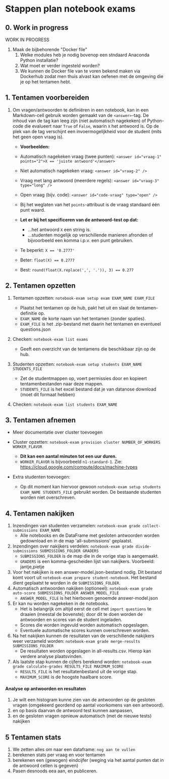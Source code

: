 # Stappen plan notebook exams

## 0. Work in progress

WORK IN PROGRESS  

1. Maak de bijbehorende "Docker file"
	1. Welke modules heb je nodig bovenop een stndaard Anaconda Python installatie?
	5. Wat moet er verder ingesteld worden?
	6. We kunnen de Docker file van te voren bekend maken via Dockerhub zodat men thuis alvast kan oefenen met de omgeving die je op het tentamen hebt.

## 1. Tentamen voorbereiden
1. Om vragen/antwoorden te definiëren in een notebook, kan in een Markdown-cell gebruik worden gemaakt van de `<answer>`-tag. De inhoud van de tag kan leeg zijn (niet automatisch nagekeken) of Python-code die evalueert naar `True` of `False`, waarin `X` het antwoord is. Op de plek van de tag verschijnt een invoermogelijkheid voor de student (mits het geen open vraag is).  
   * **Voorbeelden:**
	* Automatisch nagekeken vraag (twee punten): `<answer id="vraag-1" points="2">X == 'juiste antwoord'</answer>`
	* Niet automatisch nagekeken vraag: `<answer id="vraag-2" />`
	* Vraag met lang antwoord (meerdere regels): `<answer id="vraag-3" type="long" />`
	* Open vraag (bijv. code): `<answer id="code-vraag" type="open" />`
	* Bij het weglaten van het `points`-attribuut is de vraag standaard één punt waard.  
	
	* **Let er bij het specificeren van de antwoord-test op dat:**
		* ...het antwoord `X` een string is.
		* ...studenten mogelijk op verschillende manieren afronden of bijvoorbeeld een komma i.p.v. een punt gebruiken.
	* Te beperkt: `X == '0.2777'`
	* Beter: `float(X) == 0.2777`
	* Best: `round(float(X.replace(',', '.')), 3) == 0.277`



## 2. Tentamen opzetten

1. Tentamen opzetten: `notebook-exam setup exam EXAM_NAME EXAM_FILE`
	* Plaatst het tentamen op de hub, pakt het uit en slaat de tentamen-definitie op.
	* `EXAM_NAME` de korte naam van het tentamen (zonder spaties).
	* `EXAM_FILE` is het .zip-bestand met daarin het tentamen en eventueel questions.json

2. Checken: `notebook-exam list exams`
	* Geeft een overzicht van de tentamens die beschikbaar zijn op de hub.

3. Studenten opzetten: `notebook-exam setup students EXAM_NAME STUDENTS_FILE`
	* Zet de studentmappen op, voert permissies door en kopieert tentamenbestanden naar deze mappen.
	* `STUDENTS_FILE` is het excel bestand dat je van datanose download (moet dit formaat hebben)

4. Checken: `notebook-exam list students EXAM_NAME`

## 3. Tentamen afnemen

* Meer documentatie over cluster toevoegen
* Cluster opzetten: `notebook-exam provision cluster NUMBER_OF_WORKERS WORKER_FLAVOR`
	* **Dit kan een aantal minuten tot een uur duren.**
	* `WORKER_FLAVOR` is bijvoorbeeld `n1-standard-1`. Zie: https://cloud.google.com/compute/docs/machine-types

* Extra studenten toevoegen:
	* Op dit moment kan hiervoor gewoon `notebook-exam setup students EXAM_NAME STUDENTS_FILE` gebruikt worden. De bestaande studenten worden niet overschreven.

## 4. Tentamen nakijken

1. Inzendingen van studenten verzamelen: `notebook-exam grade collect-submissions EXAM_NAME`
	* Alle notebooks en de DataFrame met gesloten antwoorden worden gedownload en in de map 'all-submissions' geplaatst.
2. Inzendingen over nakijkers verdelen: `notebook-exam grade divide-submissions SUBMISSIONS_FOLDER GRADERS`
	* `SUBMISSIONS_FOLDER` is de map die in de vorige stap is aangemaakt.
	* `GRADERS` is een komma-gescheiden lijst van nakijkers. Voorbeeld: jantje,pietje
3. Voor het nakijken is een answer-model.json-bestand nodig. Dit bestand komt voort uit `notebook-exam prepare student-notebook`. Het bestand dient geplaatst te worden in de `SUBMISSIONS_FOLDER`.
3. Automatisch antwoorden nakijken (optioneel): `notebook-exam grade auto-score SUBMISSIONS_FOLDER ANSWER_MODEL_FILE`
	* `ANSWER_MODEL_FILE` is het hierboven genoemde answer-model.json
4. Er kan nu worden nagekeken in de notebooks.
	* Het is belangrijk om altijd eerst de cell met `import questions` te draaien (meestal de bovenste); door dit te doen worden de antwoorden en scores van de student ingeladen.
	* Scores die worden ingevuld worden automatisch opgeslagen.
	* Eventuele automatische scores kunnen overschreven worden.
5. Na het nakijken kunnen de resultaten van de verschillende nakijkers weer verzameld worden: `notebook-exam grade merge-results SUBMISSIONS_FOLDER`
	* De resultaten worden opgeslagen in all-results.csv. Hierop kan verdere analyse plaatsvinden.
6. Als laatste stap kunnen de cijfers berekend worden: `notebook-exam grade calculate-grades RESULTS_FILE MAXIMUM_SCORE`
	* `RESULTS_FILE` is het resultatenbestand uit de vorige stap.
	* `MAXIMUM_SCORE` is de hoogste haalbare score.
	
#### Analyse op antwoorden en resultaten
1. Je wilt een histogram kunne zien van de antwoorden op de gesloten vragen (omgekeerd geordend op aantal voorkomens van een antwoord).
2. en op basis daarvan de antwoord test kunnen aanpassen,
3.  en de gesloten vragen opnieuw automatisch (met de nieuwe tests) nakijken

## 5 Tentamen stats

1. We zetten alles om naar een dataframe: `nog aan te vullen`
2. berekenen stats per vraag en voor tentamen
3. berekenen een (gewogen) eindcijfer (weging via het aantal punten dat in de antwoord cellen is gegeven)
4. Pasen desnoods eea aan, en publiceren.  



